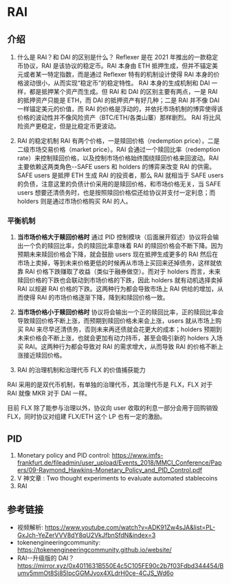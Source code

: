 # RAI

## 介绍

1. 什么是 RAI？和 DAI 的区别是什么？
   Reflexer 是在 2021 年推出的一款稳定币协议，RAI 是该协议的稳定币。RAI 本身由 ETH 抵押生成，但并不锚定美元或者某一特定指数，而是通过 Reflexer 特有的机制设计使得 RAI 本身的价格波动很小，从而实现“稳定币”的稳定特性。
   RAI 本身的生成机制和 DAI 一样，都是抵押某个资产而生成。但 RAI 和 DAI 的区别主要有两点，一是 RAI 的抵押资产只能是 ETH，而 DAI 的抵押资产有好几种；二是 RAI 并不像 DAI 一样锚定美元的价值，而 RAI 的价格是浮动的，并依托市场机制的博弈使得该价格的波动性并不像风险资产（BTC/ETH/各类山寨）那样剧烈。
   RAI 将比风险资产更稳定，但是比稳定币更波动。

2. RAI 的稳定机制
   RAI 有两个价格，一是赎回价格（redemption price），二是二级市场交易价格（market price）。RAI 会通过一个赎回比率（redemption rate）来控制赎回价格，以及控制市场价格始终围绕赎回价格来回波动。RAI 主要依赖这两类角色--SAFE users 和 holders 的博弈来改变 RAI 的供需。
   SAFE users 是抵押 ETH 生成 RAI 的投资者，那么 RAI 就相当于 SAFE users 的负债，注意这里的负债计价采用的是赎回价格，和市场价格无关，当 SAFE users 想要还清债务时，也是按照赎回价格偿还给协议并支付一定利息；而 holders 则是通过市场价格购买 RAI 的人。

### 平衡机制

1. **当市场价格大于赎回价格时**
   通过 PID 控制模块（后面展开叙述）协议将会输出一个负的赎回比率，负的赎回比率意味着 RAI 的赎回价格会不断下降。因为预期未来赎回价格会下降，就会鼓励 users 现在抵押生成更多的 RAI 然后在市场上卖掉，等到未来价格更低的时候再从市场上买回来还掉债务，这样就依靠 RAI 价格下跌赚取了收益（类似于融券做空）。而对于 holders 而言，未来赎回价格的下跌也会联动到市场价格的下跌，因此 holders 就有动机选择卖掉 RAI 以规避 RAI 价格的下跌。这两种行为都会导致市场上 RAI 供给的增加，从而使得 RAI 的市场价格逐渐下降，降到和赎回价格一致。
2. **当市场价格小于赎回价格时**
   协议将会输出一个正的赎回比率，正的赎回比率会导致赎回价格不断上涨，而预期到赎回价格未来会上涨，users 就从市场上购买 RAI 来尽早还清债务，否则未来再还债就会花更大的成本；holders 预期到未来价格会不断上涨，也就会更加有动力持币，甚至会吸引新的 holders 入场买 RAI。这两种行为都会导致对 RAI 的需求增大，从而导致 RAI 的价格不断上涨接近赎回价格。

3. RAI 的治理机制和治理代币 FLX 的价值捕获能力

RAI 采用的是双代币机制，有单独的治理代币，其治理代币是 FLX，FLX 对于 RAI 就像 MKR 对于 DAI 一样。

目前 FLX 除了能参与治理以外，协议向 user 收取的利息一部分会用于回购销毁 FLX，同时协议对组建 FLX/ETH 这个 LP 也有一定的激励。

## PID

1. Monetary policy and PID control: <https://www.imfs-frankfurt.de/fileadmin/user_upload/Events_2018/MMCI_Conference/Papers/09-Raymond_Hawkins-Monetary_Policy_and_PID_Control.pdf>
2. V 神文章 : Two thought experiments to evaluate automated stablecoins
3. RAI

## 参考链接

- 视频解析: <https://www.youtube.com/watch?v=ADK91Zw4sJA&list=PL-GxJch-YeZerVVV8dY8qU2VkJfbnSfdN&index=3>
- tokenengineeringcommunity: <https://tokenengineeringcommunity.github.io/website/>
- RAI--升级版的 DAI？ <https://mirror.xyz/0x4011631B550E4c5C105FE90c2b7f03Fdbd344454/Bumv5mmOt8Sj85IpcGGMJvox4XLdrH0ce-4CJS_Wd6o>
